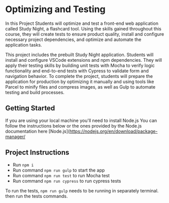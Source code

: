 # Optimizing and Testing 

In this Project Students will optimize and test a front-end web application called Study Night, a flashcard tool. Using the skills gained throughout this course, they will create tests to ensure product quality, install and configure necessary project dependencies, and optimize and automate the application tasks.


This project includes the prebuilt Study Night application. Students will install and configure VSCode extensions and npm dependencies. They will apply their testing skills by building unit tests with Mocha to verify logic functionality and end-to-end tests with Cypress to validate form and navigation behavior. To complete the project, students will prepare the application for production by optimizing it manually and using tools like Parcel to minify files and compress images, as well as Gulp to automate testing and build processes.

## Getting Started

If you are using your local machine you'll need to install Node.js
You can follow the instructions below or the ones provided by the Node.js documentation here [Node.js](https://nodejs.org/en/download/package-manager/



## Project Instructions

- Run `npm i`
- Run command `npm run gulp` to start the app
- Run command `npm run test` to run Mocha test
- Run command `npm run cypress` to run cypress tests

To run the tests, `npm run gulp` needs to be running in separately terminal. then run the tests commands.

